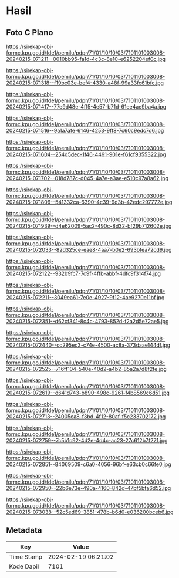 # Hasil

## Foto C Plano

https://sirekap-obj-formc.kpu.go.id/fde1/pemilu/pdpr/71/01/10/10/03/7101101003008-20240215-071211--0010bb95-fa1d-4c3c-8e10-e6252204ef0c.jpg

https://sirekap-obj-formc.kpu.go.id/fde1/pemilu/pdpr/71/01/10/10/03/7101101003008-20240215-071318--f19bc03e-bef4-4330-a48f-99a33fc61bfc.jpg

https://sirekap-obj-formc.kpu.go.id/fde1/pemilu/pdpr/71/01/10/10/03/7101101003008-20240215-071417--77e9d48e-4ff5-4e57-b71d-61ee4ae9ba4a.jpg

https://sirekap-obj-formc.kpu.go.id/fde1/pemilu/pdpr/71/01/10/10/03/7101101003008-20240215-071516--9a1a7afe-6146-4253-9ff8-7c60c9edc7d6.jpg

https://sirekap-obj-formc.kpu.go.id/fde1/pemilu/pdpr/71/01/10/10/03/7101101003008-20240215-071604--254d5dec-1f46-4491-901e-f61cf9355322.jpg

https://sirekap-obj-formc.kpu.go.id/fde1/pemilu/pdpr/71/01/10/10/03/7101101003008-20240215-071702--018d787c-d045-4a7e-a3ae-e510c97a8a62.jpg

https://sirekap-obj-formc.kpu.go.id/fde1/pemilu/pdpr/71/01/10/10/03/7101101003008-20240215-071806--541332ca-6390-4c39-9d3b-42edc297772e.jpg

https://sirekap-obj-formc.kpu.go.id/fde1/pemilu/pdpr/71/01/10/10/03/7101101003008-20240215-071939--d4e62009-5ac2-490c-8d32-bf29b712602e.jpg

https://sirekap-obj-formc.kpu.go.id/fde1/pemilu/pdpr/71/01/10/10/03/7101101003008-20240215-072033--82d325ce-eae8-4aa7-b0e2-693bfea72cd9.jpg

https://sirekap-obj-formc.kpu.go.id/fde1/pemilu/pdpr/71/01/10/10/03/7101101003008-20240215-072122--932b9fc7-7c9f-4ffb-abbf-4dfc9f314f74.jpg

https://sirekap-obj-formc.kpu.go.id/fde1/pemilu/pdpr/71/01/10/10/03/7101101003008-20240215-072211--3049ea61-7e0e-4927-9f12-4ae9270e11bf.jpg

https://sirekap-obj-formc.kpu.go.id/fde1/pemilu/pdpr/71/01/10/10/03/7101101003008-20240215-072351--d62cf341-8c4c-4793-852d-f2a2d5e72ae5.jpg

https://sirekap-obj-formc.kpu.go.id/fde1/pemilu/pdpr/71/01/10/10/03/7101101003008-20240215-072440--cc295ec3-c74e-4500-ac8a-373daae144df.jpg

https://sirekap-obj-formc.kpu.go.id/fde1/pemilu/pdpr/71/01/10/10/03/7101101003008-20240215-072525--716ff104-540e-40d2-a4b2-85a2a7d8f2fe.jpg

https://sirekap-obj-formc.kpu.go.id/fde1/pemilu/pdpr/71/01/10/10/03/7101101003008-20240215-072619--d641d743-b890-498c-9261-f4b8569c6d51.jpg

https://sirekap-obj-formc.kpu.go.id/fde1/pemilu/pdpr/71/01/10/10/03/7101101003008-20240215-072713--24005ca8-f3bd-4f12-80af-f5c233702172.jpg

https://sirekap-obj-formc.kpu.go.id/fde1/pemilu/pdpr/71/01/10/10/03/7101101003008-20240215-072759--7c5b1c92-4d2e-4d4c-ac23-27c612b7f271.jpg

https://sirekap-obj-formc.kpu.go.id/fde1/pemilu/pdpr/71/01/10/10/03/7101101003008-20240215-072851--84069509-c6a0-4056-96bf-e63cb0c66fe0.jpg

https://sirekap-obj-formc.kpu.go.id/fde1/pemilu/pdpr/71/01/10/10/03/7101101003008-20240215-072950--22b6e73e-490a-4160-842d-47bf5bfa6d52.jpg

https://sirekap-obj-formc.kpu.go.id/fde1/pemilu/pdpr/71/01/10/10/03/7101101003008-20240215-073038--52c5ed69-3851-478b-b6d0-e036200bceb6.jpg


## Metadata

| Key        | Value               |
| ---------- | ------------------- |
| Time Stamp | 2024-02-19 06:21:02 |
| Kode Dapil | 7101                |



